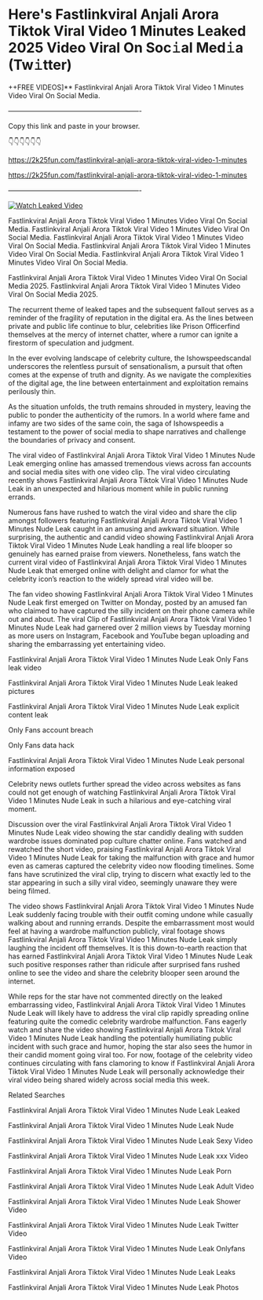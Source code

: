 # Here's Fastlinkviral Anjali Arora Tiktok Viral Video 1 Minutes Leaked 2025 Video Viral On Soc𝚒al Med𝚒a (Tw𝚒tter)

++FREE VIDEOS]** Fastlinkviral Anjali Arora Tiktok Viral Video 1 Minutes Video Viral On Social Media.

———————————————————-

Copy this link and paste in your browser.

👇👇👇👇👇👇

https://2k25fun.com/fastlinkviral-anjali-arora-tiktok-viral-video-1-minutes

https://2k25fun.com/fastlinkviral-anjali-arora-tiktok-viral-video-1-minutes

———————————————————-

[![Watch Leaked Video](https://miro.medium.com/v2/resize:fit:828/format:webp/1*cilzJN44JGOrTw9NJCrNHA.gif "Watch Leaked Video")](https://2k25fun.com/fastlinkviral-anjali-arora-tiktok-viral-video-1-minutes)

Fastlinkviral Anjali Arora Tiktok Viral Video 1 Minutes Video Viral On Social Media. Fastlinkviral Anjali Arora Tiktok Viral Video 1 Minutes Video Viral On Social Media. Fastlinkviral Anjali Arora Tiktok Viral Video 1 Minutes Video Viral On Social Media. Fastlinkviral Anjali Arora Tiktok Viral Video 1 Minutes Video Viral On Social Media. Fastlinkviral Anjali Arora Tiktok Viral Video 1 Minutes Video Viral On Social Media.

Fastlinkviral Anjali Arora Tiktok Viral Video 1 Minutes Video Viral On Social Media 2025. Fastlinkviral Anjali Arora Tiktok Viral Video 1 Minutes Video Viral On Social Media 2025.

The recurrent theme of leaked tapes and the subsequent fallout serves as a reminder of the fragility of reputation in the digital era. As the lines between private and public life continue to blur, celebrities like Prison Officerfind themselves at the mercy of internet chatter, where a rumor can ignite a firestorm of speculation and judgment.

In the ever evolving landscape of celebrity culture, the Ishowspeedscandal underscores the relentless pursuit of sensationalism, a pursuit that often comes at the expense of truth and dignity. As we navigate the complexities of the digital age, the line between entertainment and exploitation remains perilously thin.

As the situation unfolds, the truth remains shrouded in mystery, leaving the public to ponder the authenticity of the rumors. In a world where fame and infamy are two sides of the same coin, the saga of Ishowspeedis a testament to the power of social media to shape narratives and challenge the boundaries of privacy and consent.

The viral video of Fastlinkviral Anjali Arora Tiktok Viral Video 1 Minutes Nude Leak emerging online has amassed tremendous views across fan accounts and social media sites with one video clip. The viral video circulating recently shows Fastlinkviral Anjali Arora Tiktok Viral Video 1 Minutes Nude Leak in an unexpected and hilarious moment while in public running errands.

Numerous fans have rushed to watch the viral video and share the clip amongst followers featuring Fastlinkviral Anjali Arora Tiktok Viral Video 1 Minutes Nude Leak caught in an amusing and awkward situation. While surprising, the authentic and candid video showing Fastlinkviral Anjali Arora Tiktok Viral Video 1 Minutes Nude Leak handling a real life blooper so genuinely has earned praise from viewers. Nonetheless, fans watch the current viral video of Fastlinkviral Anjali Arora Tiktok Viral Video 1 Minutes Nude Leak that emerged online with delight and clamor for what the celebrity icon’s reaction to the widely spread viral video will be.

The fan video showing Fastlinkviral Anjali Arora Tiktok Viral Video 1 Minutes Nude Leak first emerged on Twitter on Monday, posted by an amused fan who claimed to have captured the silly incident on their phone camera while out and about. The viral Clip of Fastlinkviral Anjali Arora Tiktok Viral Video 1 Minutes Nude Leak had garnered over 2 million views by Tuesday morning as more users on Instagram, Facebook and YouTube began uploading and sharing the embarrassing yet entertaining video.

Fastlinkviral Anjali Arora Tiktok Viral Video 1 Minutes Nude Leak Only Fans leak video

Fastlinkviral Anjali Arora Tiktok Viral Video 1 Minutes Nude Leak leaked pictures

Fastlinkviral Anjali Arora Tiktok Viral Video 1 Minutes Nude Leak explicit content leak

Only Fans account breach

Only Fans data hack

Fastlinkviral Anjali Arora Tiktok Viral Video 1 Minutes Nude Leak personal information exposed

Celebrity news outlets further spread the video across websites as fans could not get enough of watching Fastlinkviral Anjali Arora Tiktok Viral Video 1 Minutes Nude Leak in such a hilarious and eye-catching viral moment.

Discussion over the viral Fastlinkviral Anjali Arora Tiktok Viral Video 1 Minutes Nude Leak video showing the star candidly dealing with sudden wardrobe issues dominated pop culture chatter online. Fans watched and rewatched the short video, praising Fastlinkviral Anjali Arora Tiktok Viral Video 1 Minutes Nude Leak for taking the malfunction with grace and humor even as cameras captured the celebrity video now flooding timelines. Some fans have scrutinized the viral clip, trying to discern what exactly led to the star appearing in such a silly viral video, seemingly unaware they were being filmed.

The video shows Fastlinkviral Anjali Arora Tiktok Viral Video 1 Minutes Nude Leak suddenly facing trouble with their outfit coming undone while casually walking about and running errands. Despite the embarrassment most would feel at having a wardrobe malfunction publicly, viral footage shows Fastlinkviral Anjali Arora Tiktok Viral Video 1 Minutes Nude Leak simply laughing the incident off themselves. It is this down-to-earth reaction that has earned Fastlinkviral Anjali Arora Tiktok Viral Video 1 Minutes Nude Leak such positive responses rather than ridicule after surprised fans rushed online to see the video and share the celebrity blooper seen around the internet.

While reps for the star have not commented directly on the leaked embarrassing video, Fastlinkviral Anjali Arora Tiktok Viral Video 1 Minutes Nude Leak will likely have to address the viral clip rapidly spreading online featuring quite the comedic celebrity wardrobe malfunction. Fans eagerly watch and share the video showing Fastlinkviral Anjali Arora Tiktok Viral Video 1 Minutes Nude Leak handling the potentially humiliating public incident with such grace and humor, hoping the star also sees the humor in their candid moment going viral too. For now, footage of the celebrity video continues circulating with fans clamoring to know if Fastlinkviral Anjali Arora Tiktok Viral Video 1 Minutes Nude Leak will personally acknowledge their viral video being shared widely across social media this week.

Related Searches

Fastlinkviral Anjali Arora Tiktok Viral Video 1 Minutes Nude Leak Leaked

Fastlinkviral Anjali Arora Tiktok Viral Video 1 Minutes Nude Leak Nude

Fastlinkviral Anjali Arora Tiktok Viral Video 1 Minutes Nude Leak Sexy Video

Fastlinkviral Anjali Arora Tiktok Viral Video 1 Minutes Nude Leak xxx Video

Fastlinkviral Anjali Arora Tiktok Viral Video 1 Minutes Nude Leak Porn

Fastlinkviral Anjali Arora Tiktok Viral Video 1 Minutes Nude Leak Adult Video

Fastlinkviral Anjali Arora Tiktok Viral Video 1 Minutes Nude Leak Shower Video

Fastlinkviral Anjali Arora Tiktok Viral Video 1 Minutes Nude Leak Twitter Video

Fastlinkviral Anjali Arora Tiktok Viral Video 1 Minutes Nude Leak Onlyfans Video

Fastlinkviral Anjali Arora Tiktok Viral Video 1 Minutes Nude Leak Leaks

Fastlinkviral Anjali Arora Tiktok Viral Video 1 Minutes Nude Leak Photos